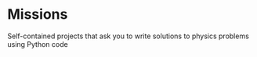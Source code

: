 # Missions

Self-contained projects that ask you to write solutions to physics problems using Python code


